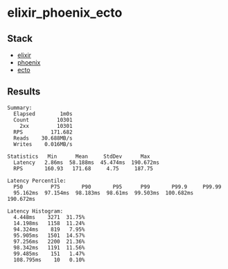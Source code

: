 # elixir_phoenix_ecto

## Stack

- [elixir](https://elixir-lang.org/)
- [phoenix](https://www.phoenixframework.org/)
- [ecto](https://github.com/elixir-ecto/ecto)

## Results

```
Summary:
  Elapsed        1m0s
  Count         10301
    2xx         10301
  RPS         171.682
  Reads    30.688MB/s
  Writes    0.016MB/s

Statistics   Min      Mean     StdDev      Max
  Latency   2.86ms  58.188ms  45.474ms  190.672ms
  RPS       160.93   171.68     4.75     187.75

Latency Percentile:
  P50         P75       P90       P95      P99       P99.9     P99.99
  95.162ms  97.154ms  98.183ms  98.61ms  99.503ms  100.682ms  190.672ms

Latency Histogram:
  4.448ms    3271  31.75%
  14.198ms   1158  11.24%
  94.324ms    819   7.95%
  95.905ms   1501  14.57%
  97.256ms   2200  21.36%
  98.342ms   1191  11.56%
  99.485ms    151   1.47%
  108.795ms    10   0.10%
```
